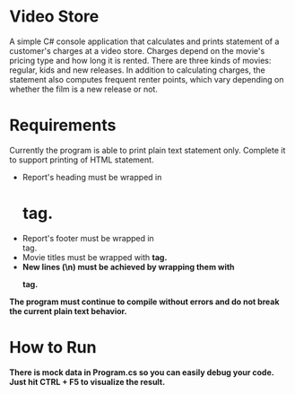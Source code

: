 # Video Store
A simple C# console application that calculates and prints statement of a customer's charges at a video store.
Charges depend on the movie's pricing type and how long it is rented.
There are three kinds of movies: regular, kids and new releases.
In addition to calculating charges, the statement also computes frequent renter points, 
which vary depending on whether the film is a new release or not.

# Requirements
Currently the program is able to print plain text statement only.
Complete it to support printing of HTML statement.

* Report's heading must be wrapped in <h1> tag. 
* Report's footer must be wrapped in <footer> tag.
* Movie titles must be wrapped with <b> tag.
* New lines (\n) must be achieved by wrapping them with <p> tag.

The program must continue to compile without errors and do not break the current plain text behavior.

# How to Run
There is mock data in Program.cs so you can easily debug your code. 
Just hit CTRL + F5 to visualize the result.
